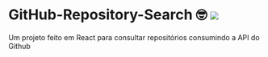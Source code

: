 # GitHub-Repository-Search 🤓 <img src='https://img.shields.io/badge/React-20232A?style=for-the-badge&logo=react&logoColor=61DAFB' />
Um projeto feito em React para consultar repositórios consumindo a API do Github
